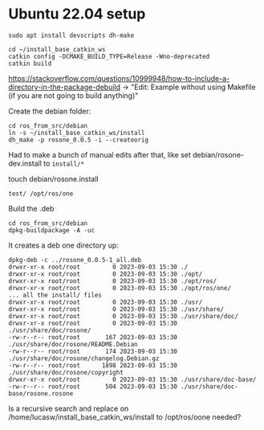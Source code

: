 # Ubuntu 22.04 setup

```
sudo apt install devscripts dh-make
```

```
cd ~/install_base_catkin_ws
catkin config -DCMAKE_BUILD_TYPE=Release -Wno-deprecated
catkin build
```

https://stackoverflow.com/questions/10999948/how-to-include-a-directory-in-the-package-debuild
-> "Edit: Example without using Makefile (if you are not going to build anything)"

Create the debian folder:

```
cd ros_from_src/debian
ln -s ~/install_base_catkin_ws/install
dh_make -p rosone_0.0.5 -i --createorig
```

Had to make a bunch of manual edits after that, like set debian/rosone-dev.install to `install/*`

touch debian/rosone.install
```
test/ /opt/ros/one
```

Build the .deb

```
cd ros_from_src/debian
dpkg-buildpackage -A -uc
```

It creates a deb one directory up:

```
dpkg-deb -c ../rosone_0.0.5-1_all.deb
drwxr-xr-x root/root         0 2023-09-03 15:30 ./
drwxr-xr-x root/root         0 2023-09-03 15:30 ./opt/
drwxr-xr-x root/root         0 2023-09-03 15:30 ./opt/ros/
drwxr-xr-x root/root         0 2023-09-03 15:30 ./opt/ros/one/
... all the install/ files
drwxr-xr-x root/root         0 2023-09-03 15:30 ./usr/
drwxr-xr-x root/root         0 2023-09-03 15:30 ./usr/share/
drwxr-xr-x root/root         0 2023-09-03 15:30 ./usr/share/doc/
drwxr-xr-x root/root         0 2023-09-03 15:30 ./usr/share/doc/rosone/
-rw-r--r-- root/root       167 2023-09-03 15:30 ./usr/share/doc/rosone/README.Debian
-rw-r--r-- root/root       174 2023-09-03 15:30 ./usr/share/doc/rosone/changelog.Debian.gz
-rw-r--r-- root/root      1898 2023-09-03 15:30 ./usr/share/doc/rosone/copyright
drwxr-xr-x root/root         0 2023-09-03 15:30 ./usr/share/doc-base/
-rw-r--r-- root/root       504 2023-09-03 15:30 ./usr/share/doc-base/rosone.rosone
```



Is a recursive search and replace on /home/lucasw/install_base_catkin_ws/install to /opt/ros/oone needed?
